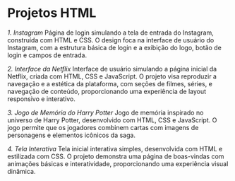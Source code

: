 # Projetos HTML

*1. Instagram*
Página de login simulando a tela de entrada do Instagram, construída com HTML e CSS. O design foca na interface de usuário do Instagram, com a estrutura básica de login e a exibição do logo, botão de login e campos de entrada.

*2. Interface da Netflix*
Interface de usuário simulando a página inicial da Netflix, criada com HTML, CSS e JavaScript. O projeto visa reproduzir a navegação e a estética da plataforma, com seções de filmes, séries, e navegação de conteúdo, proporcionando uma experiência de layout responsivo e interativo.

*3. Jogo de Memória do Harry Potter*
Jogo de memória inspirado no universo de Harry Potter, desenvolvido com HTML, CSS e JavaScript. O jogo permite que os jogadores combinem cartas com imagens de personagens e elementos icônicos da saga.

*4. Tela Interativa*
Tela inicial interativa simples, desenvolvida com HTML e estilizada com CSS. O projeto demonstra uma página de boas-vindas com animações básicas e interatividade, proporcionando uma experiência visual dinâmica.


